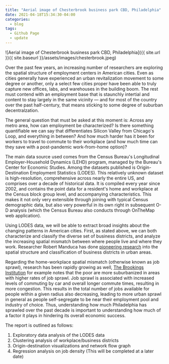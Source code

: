 ```yaml
---
title: "Aerial image of Chesterbrook business park CBD, Philadelphia"
date: 2021-04-18T15:34:30-04:00
categories:
  - blog
tags:
  - Github Page
  - update
---
```




![Aerial image of Chesterbrook business park CBD, Philadelphia]({{ site.url }}{{ site.baseurl }}/assets/images/chesterbrook.jpeg)



Over the past few years, an increasing number of researchers are exploring the spatial structure of employment centers in American cities. Even as cities generally have experienced an urban revitalization movement to some degree or another, only a select few cities proper have been able to truly capture new offices, labs, and warehouses in the building boom. The rest must contend with an employment base that is staunchly intertial and content to stay largely in the same vicinity — and for most of the country over the past half-century, that means sticking to some degree of suburban decentralzation.

The general question that must be asked at this moment is: Across any metro area, how can employment be characterized? Is there something quantifiable we can say that differentiates Silicon Valley from Chicago's Loop, and everything in between? And how much harder has it been for workers to travel to commute to their workplace (and how much time can they save with a post-pandemic work-from-home option)?

The main data source used comes from the Census Bureau's Longitudinal Employer-Household Dynamics (LEHD) program, managed by the Bureau's Center for Economic Studies. Among the datasets published is Origin-Destination Employment Statistics (LODES). This relatively unknown dataset is high-resolution, comprehensive across nearly the entire US, and comprises over a decade of historical data. It is compiled every year since 2002, and contains the point data for a resident's home and workplace at the Census block group level, and accompanying characteristics. This makes it not only very extensible through joining with typical Census demographic data, but also very powerful in its own right in subsequent O-D analysis (which the Census Bureau also conducts through OnTheMap web application).

Using LODES data, we will be able to extract broad insights about the changing patterns in American cities. First, as stated above, we can both characterize and classify the diverse set of business districts, and analyze the increasing spatial mismatch between where people live and where they work. Researcher Robert Manduca has done [pioneering research](https://journals.sagepub.com/doi/pdf/10.1177/2399808320934821) into the spatial structure and classification of business districts in urban areas.

Regarding the home-workplace spatial mismatch (otherwise known as job sprawl), research has been rapidly growing as well, [The Brookings Institution](https://gspp.berkeley.edu/assets/uploads/research/pdf/p60.pdf) for example notes that the poor are more suburbanized in areas with higher rates of job sprawl. Job sprawl is associated with increased levels of commuting by car and overall longer commute times, resulting in more congestion. This results in the total number of jobs available for people within a given radius also decreasing, leading to more urban sprawl in general as people self-segregate to be near their employment pool and industry of choice. Thus, understanding how much Philadelphia has sprawled over the past decade is important to understanding how much of a factor it plays in hindering its overall economic success.

The report is outlined as follows:

1. Exploratory data analysis of the LODES data
2. Clustering analysis of workplace/business districts
3. Origin-destination visualizations and network flow graph
4. Regression analysis on job density (This will be completed at a later date)
